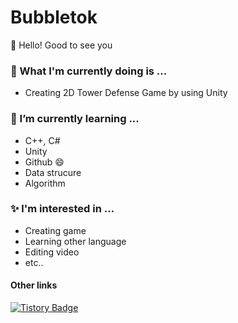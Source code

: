 # Bubbletok
👋 Hello! Good to see you

### 🔭 What I'm currently doing is ...
  - Creating 2D Tower Defense Game by using Unity
### 🌱 I’m currently learning ...
  - C++, C#
  - Unity
  - Github 😄
  - Data strucure
  - Algorithm
### ✨ l'm interested in ...
  - Creating game
  - Learning other language
  - Editing video
  - etc..
#### Other links

[![Tistory Badge](https://img.shields.io/badge/Tistory-000000?style=flat-square&logo=Tistory&link=https://trypro329.tistory.com)](https://trypro329.tistory.com)
